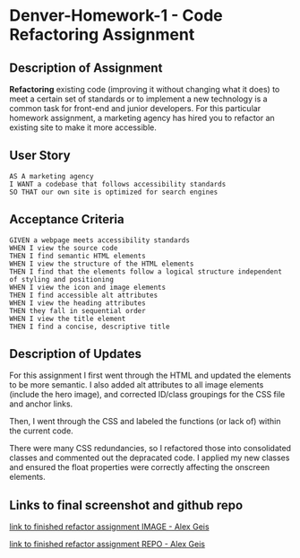 # Denver-Homework-1 - Code Refactoring Assignment

## Description of Assignment

**Refactoring** existing code (improving it without changing what it does) to meet a certain set of standards or to implement a new technology is a common task for front-end and junior developers. For this particular homework assignment, a marketing agency has hired you to refactor an existing site to make it more accessible. 

## User Story

```
AS A marketing agency
I WANT a codebase that follows accessibility standards
SO THAT our own site is optimized for search engines
```

## Acceptance Criteria

```
GIVEN a webpage meets accessibility standards
WHEN I view the source code
THEN I find semantic HTML elements
WHEN I view the structure of the HTML elements
THEN I find that the elements follow a logical structure independent of styling and positioning
WHEN I view the icon and image elements
THEN I find accessible alt attributes
WHEN I view the heading attributes
THEN they fall in sequential order
WHEN I view the title element
THEN I find a concise, descriptive title
```

## Description of Updates

For this assignment I first went through the HTML and updated the elements to be more semantic.
I also added alt attributes to all image elements (include the hero image), and corrected ID/class groupings for the CSS file and anchor links.

Then, I went through the CSS and labeled the functions (or lack of) within the current code.

There were many CSS redundancies, so I refactored those into consolidated classes and commented out the depracated code. I applied my new classes and ensured the float properties were correctly affecting the onscreen elements.

## Links to final screenshot and github repo

[link to finished refactor assignment IMAGE - Alex Geis](./assets/images/01-html-css-git-homework_Alex-Geis_2.3.22.png)

[link to finished refactor assignment REPO - Alex Geis](https://alexgeis.github.io/Denver-Homework-1/)

